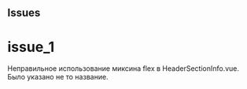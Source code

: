 ## Issues

# issue_1

Неправильное использование миксина flex в HeaderSectionInfo.vue.
Было указано не то название.
